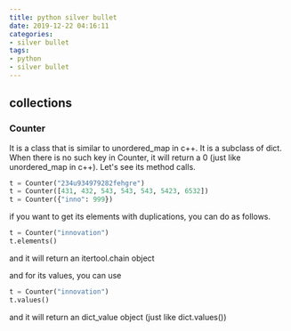 ```yaml
---
title: python silver bullet
date: 2019-12-22 04:16:11
categories:
- silver bullet
tags:
- python
- silver bullet
---
```


## collections

### Counter

It is a class that is similar to unordered_map in c++. It is a subclass of dict. When there is no such key in Counter, it will return a 0 (just like unordered_map in c++). Let's see its method calls.

<!--more-->

```python
t = Counter("234u934979282fehgre")
t = Counter([431, 432, 543, 543, 543, 5423, 6532])
t = Counter({"inno": 999})
```

if you want to get its elements with duplications, you can do as follows.

```python
t = Counter("innovation")
t.elements()
```

and it will return an itertool.chain object

and for its values, you can use

```python
t = Counter("innovation")
t.values()
```

and it will return an dict_value object (just like dict.values())
